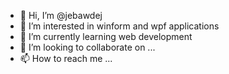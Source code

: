 - 👋 Hi, I’m @jebawdej
- 👀 I’m interested in winform and wpf applications
- 🌱 I’m currently learning web development
- 💞️ I’m looking to collaborate on ...
- 📫 How to reach me ...

<!---
jebawdej/jebawdej is a ✨ special ✨ repository because its `README.md` (this file) appears on your GitHub profile.
You can click the Preview link to take a look at your changes.
--->
